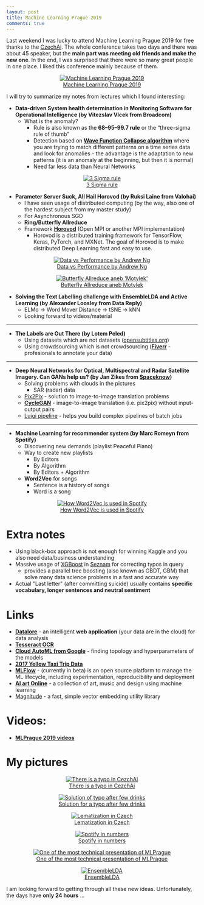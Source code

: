 ```yaml
---
layout: post
title: Machine Learning Prague 2019
comments: true
---
```


Last weekend I was lucky to attend Machine Learning Prague 2019 for free thanks to the <a href="http://www.czechai.cz/en">CzechAi</a>. The whole conference takes two days and there was about 45 speaker, but the **main part was meeting old friends and make the new one**. In the end, I was surprised that there were so many great people in one place. I liked this conference mainly because of them.


<figure class="image" align="middle">
  <a href="{{ site.baseurl }}/images/mlprague2019/mlprague.png" data-lightbox="Machine Learning Prague 2019" data-title="Machine Learning Prague 2019" data-lightbox="roadtrip">
    <img src="{{ site.baseurl }}/images/mlprague2019/mlprague.png" alt="Machine Learning Prague 2019" title="Machine Learning Prague 2019"/>
    <figcaption>Machine Learning Prague 2019</figcaption>
  </a>
</figure>


I will try to summarize my notes from lectures which I found interesting:

  * **Data-driven System health determination in Monitoring Software for Operational Intelligence (by Vitezslav Vlcek from Broadcom)**
    * What is the anomaly? 
      * Rule is also known as the **68–95–99.7 rule** or the “three-sigma rule of thumb”
      * Detection based on <a href="https://github.com/mxgmn/WaveFunctionCollapse">**Wave Function Collapse algorithm**</a> where you are trying to match different patterns on a time series data and look for anomalies - the advantage is the adaptation to new patterns (it is an anomaly at the beginning, but then it is normal)
      * Need far less data than Neural Networks

<figure class="image" align="middle">
  <a href="{{ site.baseurl }}/images/mlprague2019/3sigma.png" data-lightbox="3 Sigma rule" data-title="3 Sigma rule" data-lightbox="roadtrip">
    <img src="{{ site.baseurl }}/images/mlprague2019/3sigma.png" alt="3 Sigma rule" title="3 Sigma rule"/>
  <figcaption>3 Sigma rule</figcaption>
  </a>
</figure>

  * **Parameter Server Suck, All Hail Horovod (by Ruksi Laine from Valohai)**
    * I have seen usage of distributed computing (by the way, also one of the hardest subject from my master study)
    * For Asynchronous SGD
    * **Ring/Butterfly Allreduce**
    * Framework <a href="https://github.com/horovod/horovod">**Horovod**</a> (Open MPI or another MPI implementation)
      * Horovod is a distributed training framework for TensorFlow, Keras, PyTorch, and MXNet. The goal of Horovod is to make distributed Deep Learning fast and easy to use.

<figure class="image" align="middle">
  <a href="{{ site.baseurl }}/images/mlprague2019/dataVsPerformance.png" data-lightbox="Data vs Performance by Andrew Ng" data-title="Data vs Performance by Andrew Ng" data-lightbox="roadtrip">
    <img src="{{ site.baseurl }}/images/mlprague2019/dataVsPerformance.png" alt="Data vs Performance by Andrew Ng" title="Data vs Performance by Andrew Ng"/>
  <figcaption>Data vs Performance by Andrew Ng</figcaption>
  </a>
</figure>

<figure class="image" align="middle">
  <a href="{{ site.baseurl }}/images/mlprague2019/butterflyAllreduce.png" data-lightbox="Butterfly Allreduce aneb 'Motylek'" data-title="Butterfly Allreduce aneb 'Motylek'" data-lightbox="roadtrip">
    <img src="{{ site.baseurl }}/images/mlprague2019/butterflyAllreduce.png" alt="Butterfly Allreduce aneb 'Motylek'" title="Butterfly Allreduce aneb 'Motylek'"/>
  <figcaption>Butterfly Allreduce aneb Motylek</figcaption>
  </a>
</figure>

  * **Solving the Text Labelling challenge with EnsembleLDA and Active Learning (by Alexander Loosley from Data Reply)**
    * ELMo -> Word Mover Distance -> tSNE -> kNN
    * Looking forward to videos/material


___


  * **The Labels are Out There (by Lotem Peled)**
    * Using datasets which are not datasets (<a href="https://www.opensubtitles.org/">opensubtitles.org</a>)
    * Using crowdsourcing which is not crowdsourcing (<a href="https://www.fiverr.com/">**Fiverr**</a> - profesionals to annotate your data)


___


  * **Deep Neural Networks for Optical, Multispectral and Radar Satellite Imagery. Can GANs help us? (by Jan Zikes from <a href="https://www.spaceknow.com/">Spaceknow</a>)**
    * Solving problems with clouds in the pictures
      * SAR (radar) data
    * <a href="https://phillipi.github.io/pix2pix/">Pix2Pix</a> - solution to image-to-image translation problems
    * <a href="https://github.com/junyanz/CycleGAN">**CycleGAN**</a> - image-to-image translation (i.e. pix2pix) without input-output pairs
    * <a href="https://github.com/spotify/luigi">Luigi pipeline</a> - helps you build complex pipelines of batch jobs


___


  * **Machine Learning for recommender system (by Marc Romeyn from Spotify)**
    * Discovering new demands (playlist Peaceful Piano)
    * Way to create new playlists
      * By Editors
      * By Algorithm
      * By Editors + Algorithm
    * **Word2Vec** for songs
      * Sentence is a history of songs
      * Word is a song
  

<figure class="image" align="middle">
  <a href="{{ site.baseurl }}/images/mlprague2019/spotify.png" data-lightbox="How Word2Vec is used in Spotify" data-title="How Word2Vec is used in Spotify" data-lightbox="roadtrip">
    <img src="{{ site.baseurl }}/images/mlprague2019/spotify.png" alt="How Word2Vec is used in Spotify" title="How Word2Vec is used in Spotify"/>
  <figcaption>How Word2Vec is used in Spotify</figcaption>
  </a>
</figure>
  
# Extra notes
  * Using black-box approach is not enough for winning Kaggle and you also need data/business understanding
  * Massive usage of <a href="https://github.com/dmlc/xgboost">XGBoost</a> in <a href="https://www.seznam.cz/">Seznam</a> for correcting typos in query
    * provides a parallel tree boosting (also known as GBDT, GBM) that solve many data science problems in a fast and accurate way
  * Actual "Last letter" (after committing suicide) usually contains **specific vocabulary, longer sentences and neutral sentiment**
  
# Links
  * <a href="https://datalore.io/">**Datalore**</a> - an intelligent **web application** (your data are in the cloud) for data analysis
  * <a href="https://github.com/tesseract-ocr/tesseract">**Tesseract OCR**</a>
  * <a href="https://cloud.google.com/automl/">**Cloud AutoML from Google**</a> - finding topology and hyperparameters of the models
  * <a href="https://data.cityofnewyork.us/Transportation/2017-Yellow-Taxi-Trip-Data/biws-g3hs">**2017 Yellow Taxi Trip Data**</a>
  * <a href="https://mlflow.org/">**MLFlow**</a> - (currently in beta) is an open source platform to manage the ML lifecycle, including experimentation, reproducibility and deployment
  * <a href="http://www.aiartonline.com/">**AI art Online**</a> - a collection of art, music and design using machine learning
  * <a href="https://github.com/plasticityai/magnitude#pre-converted-magnitude-formats-of-popular-embeddings-models">Magnitude</a> - a fast, simple vector embedding utility library
  
# Videos:
  * <a href="https://slideslive.com/mlprague/machine-learning-prague-2019">**MLPrague 2019 videos**</a>
  
# My pictures

<figure class="image" align="middle">
  <a href="{{ site.baseurl }}/images/mlprague2019/01.jpg" data-lightbox="There is a typo in CezchAi" data-title="There is a typo in CezchAi" data-lightbox="roadtrip">
    <img src="{{ site.baseurl }}/images/mlprague2019/01.jpg" alt="There is a typo in CezchAi" title="There is a typo in CezchAi"/>
  <figcaption>There is a typo in CezchAi</figcaption>
  </a>
</figure>

<figure class="image" align="middle">
  <a href="{{ site.baseurl }}/images/mlprague2019/02.jpg" data-lightbox="Solution of typo after few drinks" data-title="Solution of typo after few drinks" data-lightbox="roadtrip">
    <img src="{{ site.baseurl }}/images/mlprague2019/02.jpg" alt="Solution of typo after few drinks" title="Solution of typo after few drinks"/>
  <figcaption>Solution for a typo after few drinks</figcaption>
  </a>
</figure>

<figure class="image" align="middle">
  <a href="{{ site.baseurl }}/images/mlprague2019/03.jpg" data-lightbox="Lematization in Czech" data-title="Lematization in Czech" data-lightbox="roadtrip">
    <img src="{{ site.baseurl }}/images/mlprague2019/03.jpg" alt="Lematization in Czech" title="Lematization in Czech"/>
  <figcaption>Lematization in Czech</figcaption>
  </a>
</figure>


<figure class="image" align="middle">
  <a href="{{ site.baseurl }}/images/mlprague2019/04.jpg" data-lightbox="Spotify in numbers" data-title="Spotify in numbers" data-lightbox="roadtrip">
    <img src="{{ site.baseurl }}/images/mlprague2019/04.jpg" alt="Spotify in numbers" title="Spotify in numbers"/>
  <figcaption>Spotify in numbers</figcaption>
  </a>
</figure>


<figure class="image" align="middle">
  <a href="{{ site.baseurl }}/images/mlprague2019/05.jpg" data-lightbox="One of the most technical presentation of MLPrague" data-title="One of the most technical presentation of MLPrague" data-lightbox="roadtrip">
    <img src="{{ site.baseurl }}/images/mlprague2019/05.jpg" alt="One of the most technical presentation of MLPrague" title="One of the most technical presentation of MLPrague"/>
  <figcaption>One of the most technical presentation of MLPrague</figcaption>
  </a>
</figure>


<figure class="image" align="middle">
  <a href="{{ site.baseurl }}/images/mlprague2019/06.jpg" data-lightbox="EnsembleLDA" data-title="EnsembleLDA" data-lightbox="roadtrip">
    <img src="{{ site.baseurl }}/images/mlprague2019/06.jpg" alt="EnsembleLDA" title="EnsembleLDA"/>
  <figcaption>EnsembleLDA</figcaption>
  </a>
</figure>

I am looking forward to getting through all these new ideas. Unfortunately, the days have **only 24 hours** ...








